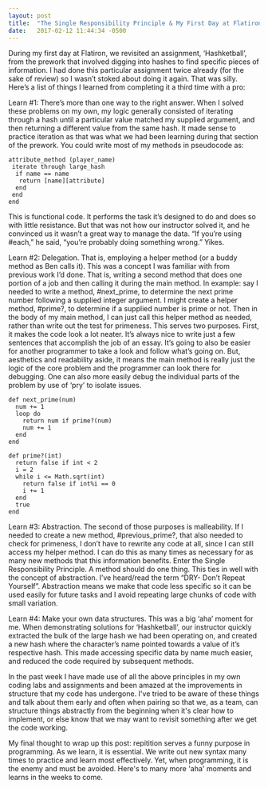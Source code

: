 ```yaml
---
layout: post
title:  "The Single Responsibility Principle & My First Day at Flatiron"
date:   2017-02-12 11:44:34 -0500
---
```


During my first day at Flatiron, we revisited an assignment, ‘Hashketball’, from the prework that involved digging into hashes to find specific pieces of information. I had done this particular assignment twice already (for the sake of review) so I wasn’t stoked about doing it again. That was silly. Here’s a list of things I learned from completing it a third time with a pro:

Learn #1: There’s more than one way to the right answer. When I solved these problems on my own, my logic generally consisted of iterating through a hash until a particular value matched my supplied argument, and then returning a different value from the same hash. It made sense to practice iteration as that was what we had been learning during that section of the prework. You could write most of my methods in pseudocode as:

```
attribute_method (player_name)
 iterate through large_hash
  if name == name
   return [name][attribute]
  end
 end
end
```

This is functional code. It performs the task it’s designed to do and does so with little resistance. But that was not how our instructor solved it, and he convinced us it wasn’t a great way to manage the data. “If you’re using #each,” he said, “you’re probably doing something wrong.” Yikes.

Learn #2: Delegation. That is, employing a helper method (or a buddy method as Ben calls it). This was a concept I was familiar with from previous work I’d done. That is, writing a second method that does one portion of a job and then calling it during the main method. In example: say I needed to write a method, #next_prime, to determine the next prime number following a supplied integer argument. I might create a helper method, #prime?, to determine if a supplied number is prime or not. Then in the body of my main method, I can just call this helper method as needed, rather than write out the test for primeness. 
This serves two purposes. First, it makes the code look a lot neater. It’s always nice to write just a few sentences that accomplish the job of an essay. It’s going to also be easier for another programmer to take a look and follow what’s going on. But, aesthetics and readability aside, it means the main method is really just the logic of the core problem and the programmer can look there for debugging. One can also more easily debug the individual parts of the problem by use of ‘pry’ to isolate issues. 

```
def next_prime(num)
  num += 1
  loop do
    return num if prime?(num)
    num += 1
  end
end

def prime?(int)
  return false if int < 2
  i = 2
  while i <= Math.sqrt(int)
    return false if int%i == 0
    i += 1
  end
  true
end
```

Learn #3: Abstraction. The second of those purposes is malleability. If I needed to create a new method, #previous_prime?, that also needed to check for primeness, I don’t have to rewrite any code at all, since I can still access my helper method. I can do this as many times as necessary for as many new methods that this information benefits. Enter the Single Responsibility Principle. A method should do one thing. This ties in well with the concept of abstraction. I’ve heard/read the term “DRY- Don’t Repeat Yourself”. Abstraction means we make that code less specific so it can be used easily for future tasks and I avoid repeating large chunks of code with small variation. 

Learn #4: Make your own data structures. This was a big ‘aha’ moment for me. When demonstrating solutions for ‘Hashketball’, our instructor quickly extracted the bulk of the large hash we had been operating on, and created a new hash where the character’s name pointed towards a value of it’s respective hash. This made accessing specific data by name much easier, and reduced the code required by subsequent methods.	

In the past week I have made use of all the above principles in my own coding labs and assignments and been amazed at the improvements in structure that my code has undergone. I've tried to be aware of these things and talk about them early and often when pairing so that we, as a team, can structure things abstractly from the beginning when it's clear how to implement, or else know that we may want to revisit something after we get the code working. 

My final thought to wrap up this post: repitition serves a funny purpose in programming. As we learn, it is essential. We write out new syntax many times to practice and learn most effectively. Yet, when programming, it is the enemy and must be avoided. Here's to many more 'aha' moments and learns in the weeks to come.




